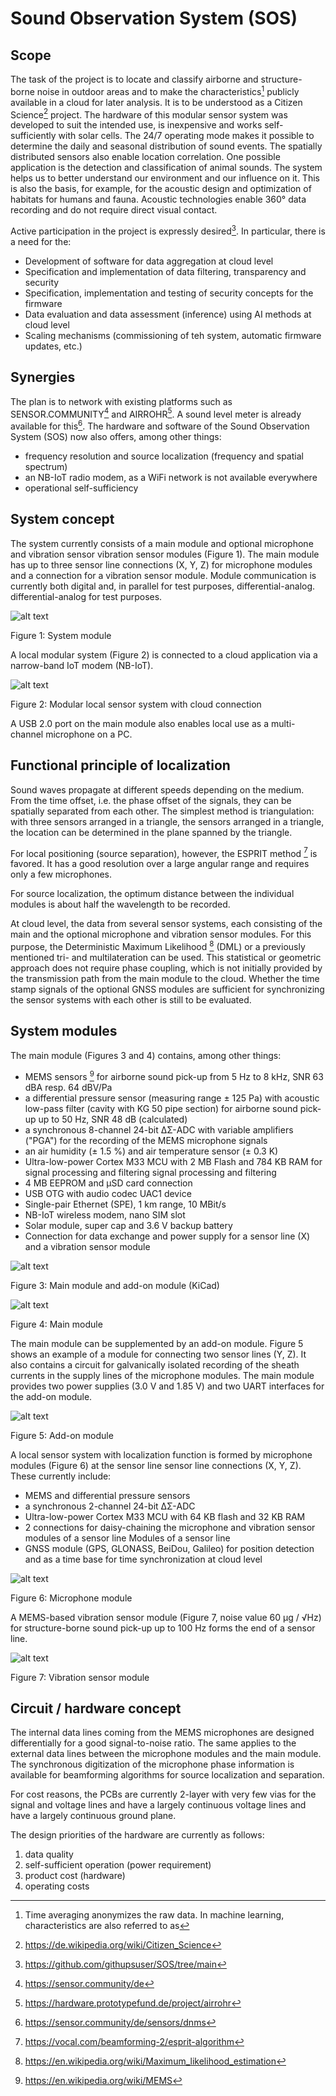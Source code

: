 # Sound Observation System (SOS)

## Scope

The task of the project is to locate and classify airborne and structure-borne noise in outdoor areas and to make the characteristics[^1] publicly available in a cloud for later analysis. It is to be understood as a Citizen Science[^2] project. The hardware of this modular sensor system was developed to suit the intended use, is inexpensive and works self-sufficiently with solar cells. The 24/7 operating mode makes it possible to determine the daily and seasonal distribution of sound events. The spatially distributed sensors also enable location correlation. One possible application is the detection and classification of animal sounds. The system helps us to better understand our environment and our influence on it. This is also the basis, for example, for the acoustic design and optimization of habitats for humans and fauna. Acoustic technologies enable 360° data recording and do not require direct visual contact.

Active participation in the project is expressly desired[^3]. In particular, there is a need
for the:
- Development of software for data aggregation at cloud level
- Specification and implementation of data filtering, transparency and security
- Specification, implementation and testing of security concepts for the firmware
- Data evaluation and data assessment (inference) using AI methods at cloud level
- Scaling mechanisms (commissioning of teh system, automatic firmware updates, etc.)

## Synergies
The plan is to network with existing platforms such as SENSOR.COMMUNITY[^4] and AIRROHR[^5]. A sound level meter is already available for this[^6]. The hardware and software of the Sound Observation System (SOS) now also offers, among other things:
- frequency resolution and source localization (frequency and spatial spectrum)
- an NB-IoT radio modem, as a WiFi network is not available everywhere
- operational self-sufficiency

## System concept
The system currently consists of a main module and optional microphone and vibration sensor vibration sensor modules (Figure 1). The main module has up to three sensor line
connections (X, Y, Z) for microphone modules and a connection for a vibration sensor module.
Module communication is currently both digital and, in parallel for test purposes, differential-analog.
differential-analog for test purposes.

![alt text](pics/systempic.jpg)

Figure 1: System module

A local modular system (Figure 2) is connected to a cloud application via a narrow-band IoT modem (NB-IoT).

![alt text](pics/systemdraw.png)

Figure 2: Modular local sensor system with cloud connection

A USB 2.0 port on the main module also enables local use as a multi-channel microphone on a PC.

## Functional principle of localization

Sound waves propagate at different speeds depending on the medium. From the time offset, i.e. the phase offset of the signals, they can be spatially separated from each other. The simplest method is triangulation: with three sensors arranged in a triangle, the sensors arranged in a triangle, the location can be determined in the plane spanned by the triangle.

For local positioning (source separation), however, the ESPRIT method [^8] is favored. It has a good resolution over a large angular range and requires only a few microphones.

For source localization, the optimum distance between the individual modules is about half the wavelength to be recorded.

At cloud level, the data from several sensor systems, each consisting of the main and the optional microphone and vibration sensor modules. For this purpose, the
Deterministic Maximum Likelihood [^9] (DML) or a previously mentioned tri- and multilateration can be used. This statistical or geometric approach does not require phase coupling, which is not initially provided by the transmission path from the main module to the cloud. Whether the time stamp signals of the optional GNSS modules are sufficient for synchronizing the sensor systems
with each other is still to be evaluated.

## System modules
The main module (Figures 3 and 4) contains, among other things:
- MEMS sensors [^10] for airborne sound pick-up from 5 Hz to 8 kHz, SNR 63 dBA resp.
64 dBV/Pa
- a differential pressure sensor (measuring range ± 125 Pa) with acoustic low-pass filter (cavity with
KG 50 pipe section) for airborne sound pick-up up to 50 Hz, SNR 48 dB (calculated)
- a synchronous 8-channel 24-bit ΔΣ-ADC with variable amplifiers ("PGA") for the
recording of the MEMS microphone signals
- an air humidity (± 1.5 %) and air temperature sensor (± 0.3 K)
- Ultra-low-power Cortex M33 MCU with 2 MB Flash and 784 KB RAM for signal processing and filtering
signal processing and filtering
- 4 MB EEPROM and μSD card connection
- USB OTG with audio codec UAC1 device
- Single-pair Ethernet (SPE), 1 km range, 10 MBit/s
- NB-IoT wireless modem, nano SIM slot
- Solar module, super cap and 3.6 V backup battery
- Connection for data exchange and power supply for a sensor line (X) and a vibration sensor module

![alt text](pics/mainmodule_kicad.jpg)

Figure 3: Main module and add-on module (KiCad)

![alt text](pics/mainmodulepic.jpg)

Figure 4: Main module

The main module can be supplemented by an add-on module. Figure 5 shows an example of a module for connecting two sensor lines (Y, Z). It also contains a circuit for galvanically isolated recording of the sheath currents in the supply lines of the microphone modules. The main module
provides two power supplies (3.0 V and 1.85 V) and two UART interfaces for the add-on module.

![alt text](pics/auxmodule.jpg)

Figure 5: Add-on module

A local sensor system with localization function is formed by microphone modules (Figure 6) at the sensor line sensor line connections (X, Y, Z). These currently include:
- MEMS and differential pressure sensors
- a synchronous 2-channel 24-bit ΔΣ-ADC
- Ultra-low-power Cortex M33 MCU with 64 KB flash and 32 KB RAM
- 2 connections for daisy-chaining the microphone and vibration sensor modules of a sensor line Modules of a sensor line
- GNSS module (GPS, GLONASS, BeiDou, Galileo) for position detection and as a time base for time synchronization at cloud level

![alt text](pics/micmodule.jpg)

Figure 6: Microphone module

A MEMS-based vibration sensor module (Figure 7, noise value 60 μg / √Hz) for structure-borne sound pick-up up to 100 Hz forms the end of a sensor line.

![alt text](pics/vibrationsensormodule.jpg)

Figure 7: Vibration sensor module

## Circuit / hardware concept
The internal data lines coming from the MEMS microphones are designed differentially for a good signal-to-noise ratio. The same applies to the external data lines between the microphone modules and the main module. The synchronous digitization of the microphone phase information is available for beamforming algorithms for source localization and separation.

For cost reasons, the PCBs are currently 2-layer with very few vias for the signal and voltage lines and have a largely continuous voltage lines and have a largely continuous ground plane.

The design priorities of the hardware are currently as follows:
1. data quality
2. self-sufficient operation (power requirement)
3. product cost (hardware)
4. operating costs

[^1]: Time averaging anonymizes the raw data. In machine learning, characteristics are also referred to as
[^2]: https://de.wikipedia.org/wiki/Citizen_Science
[^3]: https://github.com/githupsuser/SOS/tree/main
[^4]: https://sensor.community/de
[^5]: https://hardware.prototypefund.de/project/airrohr
[^6]: https://sensor.community/de/sensors/dnms
[^7]: GNSS = Global Navigation Satellite System, f = female, m = male, IoT = Internet of Things /
Wireless interface, SPE = Single-Pair-Ethernet, Main/Mic/Vibr.
[^8]: https://vocal.com/beamforming-2/esprit-algorithm
[^9]: https://en.wikipedia.org/wiki/Maximum_likelihood_estimation
[^10]: https://en.wikipedia.org/wiki/MEMS

